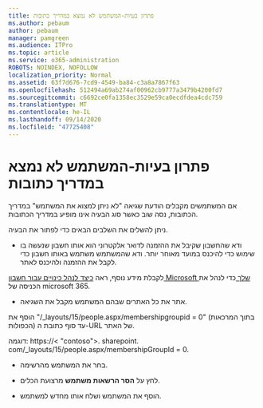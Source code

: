 ```yaml
---
title: פתרון בעיות-המשתמש לא נמצא במדריך כתובות
ms.author: pebaum
author: pebaum
manager: pamgreen
ms.audience: ITPro
ms.topic: article
ms.service: o365-administration
ROBOTS: NOINDEX, NOFOLLOW
localization_priority: Normal
ms.assetid: 63f7d676-7cd9-4549-ba84-c3a8a7867f63
ms.openlocfilehash: 512494a69ab274af00962cb9777a3479b4200fd7
ms.sourcegitcommit: c6692ce0fa1358ec3529e59ca0ecdfdea4cdc759
ms.translationtype: MT
ms.contentlocale: he-IL
ms.lasthandoff: 09/14/2020
ms.locfileid: "47725408"
---
```

# <a name="troubleshoot-issue---user-not-found-in-directory"></a>פתרון בעיות-המשתמש לא נמצא במדריך כתובות

אם המשתמשים מקבלים הודעת שגיאה "לא ניתן למצוא את המשתמש" במדריך הכתובות, נסה שוב כאשר סוג הבעיה אינו מופיע במדריך הכתובות.

ניתן להשלים את השלבים הבאים כדי לפתור את הבעיה.

- ודא שהחשבון שקיבל את ההזמנה לדואר אלקטרוני הוא אותו חשבון שנעשה בו שימוש כדי להיכנס במועד מאוחר יותר. ודא שהמשתמש משתמש באותו חשבון כדי לקבל את ההזמנה ולהיכנס לאתר. 

לקבלת מידע נוסף, ראה [כיצד לנהל כינויים עבור חשבון Microsoft שלך </a> כדי לנהל את הכניסה של microsoft 365](https://support.microsoft.com/help/12407/microsoft-account-how-to-manage-aliases). 

- אתר את כל האתרים שבהם המשתמש מקבל את השגיאה. 

הוסף את "/_layouts/15/people.aspx/membershipgroupid = 0" (בתוך המרכאות הכפולות) עד סוף כתובת ה-URL של האתר. 

דוגמה: https://< "contoso">. sharepoint. com/_layouts/15/people.aspx/membershipGroupId = 0.

- בחר את המשתמש מהרשימה.

- לחץ על **הסר הרשאות משתמש** מרצועת הכלים. 
-  הוסף את המשתמש ושלח אותו מחדש למשתמש.

